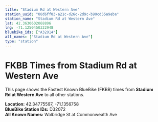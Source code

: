 ```yaml
---
title: "Stadium Rd at Western Ave"
station_uuid: "00d6ff03-a21c-d26c-2d9c-b90cd55a9eba"
station_name: "Stadium Rd at Western Ave"
lat: 42.3630602068896
lng: -71.1250450322948
bluebike_ids: ["A32014"]
all_names: ["Stadium Rd at Western Ave"]
type: "station"
---
```


# FKBB Times from Stadium Rd at Western Ave

This page shows the Fastest Known BlueBike (FKBB) times from **Stadium Rd at Western Ave** to all other stations.

**Location:** 42.34775567, -71.1356758  
**BlueBike Station IDs:** D32072  
**All Known Names:** Walbridge St at Commonwealth Ave

